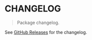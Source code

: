 # CHANGELOG

> Package changelog.

See [GitHub Releases](https://github.com/stdlib-js/array-from-iterator/releases) for the changelog.